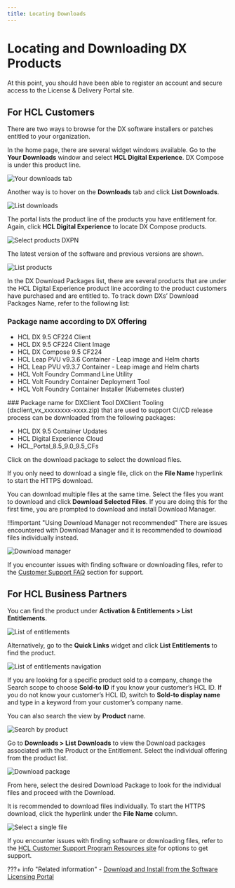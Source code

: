 ```yaml
---
title: Locating Downloads
---
```

# Locating and Downloading DX Products

At this point, you should have been able to register an account and secure access to the License & Delivery Portal site.

## For HCL Customers

There are two ways to browse for the DX software installers or patches entitled to your organization.

In the home page, there are several widget windows available. Go to the **Your Downloads** window and select **HCL Digital Experience**. DX Compose is under this product line.

<!-- Will need new screenshot with Compose product -->
![Your downloads tab](../kubernetes_deployment/images/downloadportal.png)

Another way is to hover on the **Downloads** tab and click **List Downloads**.

![List downloads](../kubernetes_deployment/images/download2.png)

The portal lists the product line of the products you have entitlement for. Again, click **HCL Digital Experience** to locate DX Compose products.

<!-- Using an enlarged version of the file downloaded from Git but imho we need a better resolution ????-->
![Select products DXPN](../kubernetes_deployment/images/compose_download_list2.png)

The latest version of the software and previous versions are shown.

![List products](../kubernetes_deployment/images/download4.png)

In the DX Download Packages list, there are several products that are under the HCL Digital Experience product line according to the product customers have purchased and are entitled to. To track down DXs’ Download Packages Name, refer to the following list:

### Package name according to DX Offering
* HCL DX 9.5 CF224 Client
* HCL DX 9.5 CF224 Client Image
* HCL DX Compose 9.5 CF224
* HCL Leap PVU v9.3.6 Container - Leap image and Helm charts
* HCL Leap PVU v9.3.7 Container - Leap image and Helm charts
* HCL Volt Foundry Command Line Utility
* HCL Volt Foundry Container Deployment Tool
* HCL Volt Foundry Container Installer (Kubernetes cluster)

<!-- Not needed for Compose 224?
### Package name for DX Cumulative Fixes and Docker Releases
Fixes and Container updates are bundled up in a distinct package. To locate the latest fixes and container updates, refer to the following package names.


* HCL DX 9.5 Container Updates – for HCL Digital Experience Cloud Native 9.5.x products
* HCL Digital Experience Cloud – for HCL Digital Experience Cloud product
* HCL_Portal_8.5_9.0_9.5_CFs
-->
<!---### Package name for DX Tech Preview
We also have Tech Preview releases of HCL DX Content Composer, Digital Asset Management, and the Experience API. These can be deployed for evaluation only on the OpenShift or Amazon EKS environments, and downloaded from the below package:

* HCL DX 9.5 Tech Previews-->

### Package name for DXClient Tool
DXClient Tooling (dxclient_vx_xxxxxxxx-xxxx.zip) that are used to support CI/CD release process can be downloaded from the following packages:

* HCL DX 9.5 Container Updates
* HCL Digital Experience Cloud
* HCL_Portal_8.5_9.0_9.5_CFs

Click on the download package to select the download files.

If you only need to download a single file, click on the **File Name** hyperlink to start the HTTPS download.

<!-- ![Select a single file](../kubernetes_deployment/images/containerupdates.png) -->

You can download multiple files at the same time. Select the files you want to download and click **Download Selected Files**. If you are doing this for the first time, you are prompted to download and install Download Manager.

!!!important "Using Download Manager not recommended"
    There are issues encountered with Download Manager and it is recommended to download files individually instead.

![Download manager](../kubernetes_deployment/images/downloadfiles.png)

If you encounter issues with finding  software or downloading files, refer to the [Customer Support FAQ](https://opensource.hcltechsw.com/digital-experience/latest/guide_me/tutorials/access-software/support-faqs/) section for support.

## For HCL Business Partners

You can find the product under **Activation & Entitlements > List Entitlements**.

![List of entitlements](../kubernetes_deployment/images/download7.png)

Alternatively, go to the **Quick Links** widget and click **List Entitlements** to find the product.

![List of entitlements navigation](../kubernetes_deployment/images/download8.png)

If you are looking for a specific product sold to a company, change the Search scope to choose **Sold-to ID** if you know your customer’s HCL ID. If you do not know your customer’s HCL ID, switch to **Sold-to display name** and type in a keyword from your customer’s company name.
<!---
![Sold-to search](images/download9.png)
-->
You can also search the view by **Product** name.

![Search by product](../kubernetes_deployment/images/download10.png)

<!--To be able to tell which Download Packages are associated with the Product or the Entitlement, click the **Download Now** button.

![Download now](images/download11.png)


The following is a sample list of Download Packages associated with the selected entitlement.

![List of downloads](images/download12.png)-->

Go to **Downloads > List Downloads** to view the Download packages associated with the Product or the Entitlement. Select the individual offering from the product list. 

![Download package](../kubernetes_deployment/images/downloadpackage.png)

From here, select the desired Download Package to look for the individual files and proceed with the Download.

It is recommended to download files individually. To start the HTTPS download, click the hyperlink under the **File Name** column.

![Select a single file](../kubernetes_deployment/images/download13.png)

<!--You can download multiple files at the same time by selecting the files you want to download and clicking **Download Selected Files**. If you are doing this for the first time, you are prompted to download and install Download Manager.

!!!important "Using Download Manager not recommended"
    There are issues encountered with Download Manager and it is recommended to download files individually instead.

![Download manager](images/download14.png)-->

If you encounter issues with finding software or downloading files, refer to the [HCL Customer Support Program Resources site](https://support.hcltechsw.com/csm) for options to get support.

<!-- Add Compose to ....GitHub/dx-mkdocs/docs/get_started/download/software_licensing_portal/index.md ???-->
???+ info "Related information"
    - [Download and Install from the Software Licensing Portal](https://opensource.hcltechsw.com/digital-experience/latest/get_started/download/software_licensing_portal)
